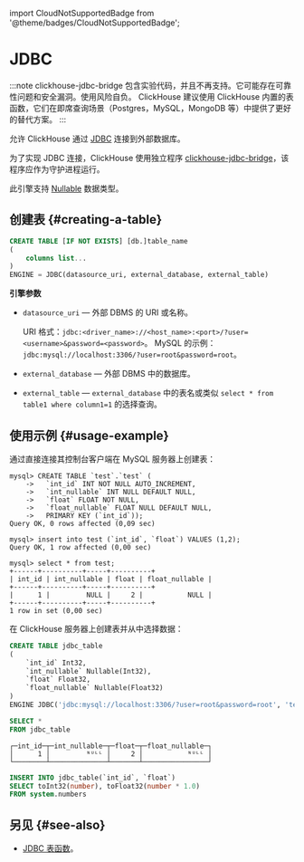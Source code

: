 import CloudNotSupportedBadge from '@theme/badges/CloudNotSupportedBadge';

# JDBC

<CloudNotSupportedBadge/>

:::note
clickhouse-jdbc-bridge 包含实验代码，并且不再支持。它可能存在可靠性问题和安全漏洞。使用风险自负。 ClickHouse 建议使用 ClickHouse 内置的表函数，它们在即席查询场景（Postgres，MySQL，MongoDB 等）中提供了更好的替代方案。
:::

允许 ClickHouse 通过 [JDBC](https://en.wikipedia.org/wiki/Java_Database_Connectivity) 连接到外部数据库。

为了实现 JDBC 连接，ClickHouse 使用独立程序 [clickhouse-jdbc-bridge](https://github.com/ClickHouse/clickhouse-jdbc-bridge)，该程序应作为守护进程运行。

此引擎支持 [Nullable](../../../sql-reference/data-types/nullable.md) 数据类型。

## 创建表 {#creating-a-table}

```sql
CREATE TABLE [IF NOT EXISTS] [db.]table_name
(
    columns list...
)
ENGINE = JDBC(datasource_uri, external_database, external_table)
```

**引擎参数**

- `datasource_uri` — 外部 DBMS 的 URI 或名称。

    URI 格式：`jdbc:<driver_name>://<host_name>:<port>/?user=<username>&password=<password>`。
    MySQL 的示例：`jdbc:mysql://localhost:3306/?user=root&password=root`。

- `external_database` — 外部 DBMS 中的数据库。

- `external_table` — `external_database` 中的表名或类似 `select * from table1 where column1=1` 的选择查询。

## 使用示例 {#usage-example}

通过直接连接其控制台客户端在 MySQL 服务器上创建表：

```text
mysql> CREATE TABLE `test`.`test` (
    ->   `int_id` INT NOT NULL AUTO_INCREMENT,
    ->   `int_nullable` INT NULL DEFAULT NULL,
    ->   `float` FLOAT NOT NULL,
    ->   `float_nullable` FLOAT NULL DEFAULT NULL,
    ->   PRIMARY KEY (`int_id`));
Query OK, 0 rows affected (0,09 sec)

mysql> insert into test (`int_id`, `float`) VALUES (1,2);
Query OK, 1 row affected (0,00 sec)

mysql> select * from test;
+------+----------+-----+----------+
| int_id | int_nullable | float | float_nullable |
+------+----------+-----+----------+
|      1 |         NULL |     2 |           NULL |
+------+----------+-----+----------+
1 row in set (0,00 sec)
```

在 ClickHouse 服务器上创建表并从中选择数据：

```sql
CREATE TABLE jdbc_table
(
    `int_id` Int32,
    `int_nullable` Nullable(Int32),
    `float` Float32,
    `float_nullable` Nullable(Float32)
)
ENGINE JDBC('jdbc:mysql://localhost:3306/?user=root&password=root', 'test', 'test')
```

```sql
SELECT *
FROM jdbc_table
```

```text
┌─int_id─┬─int_nullable─┬─float─┬─float_nullable─┐
│      1 │         ᴺᵁᴸᴸ │     2 │           ᴺᵁᴸᴸ │
└────────┴──────────────┴───────┴────────────────┘
```

```sql
INSERT INTO jdbc_table(`int_id`, `float`)
SELECT toInt32(number), toFloat32(number * 1.0)
FROM system.numbers
```

## 另见 {#see-also}

- [JDBC 表函数](../../../sql-reference/table-functions/jdbc.md)。
